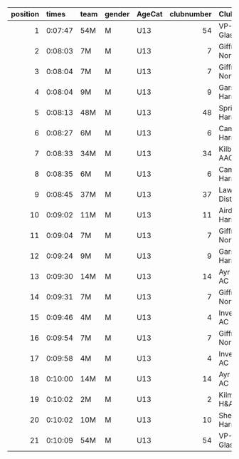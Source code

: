 |   position | times   | team   | gender   | AgeCat   |   clubnumber | Club name            | Website                               |   finishPosition |
|-----------:|:--------|:-------|:---------|:---------|-------------:|:---------------------|:--------------------------------------|-----------------:|
|          1 | 0:07:47 | 54M    | M        | U13      |           54 | VP-Glasgow           | https://www.vp-glasgow.com            |                1 |
|          2 | 0:08:03 | 7M     | M        | U13      |            7 | Giffnock North AC    | https://www.giffnocknorth.co.uk/      |                2 |
|          3 | 0:08:04 | 7M     | M        | U13      |            7 | Giffnock North AC    | https://www.giffnocknorth.co.uk/      |                3 |
|          4 | 0:08:04 | 9M     | M        | U13      |            9 | Garscube Harriers    | https://www.garscubeharriers.org.uk/  |                4 |
|          5 | 0:08:13 | 48M    | M        | U13      |           48 | Springburn Harriers  | https://www.springburnharriers.co.uk/ |                5 |
|          6 | 0:08:27 | 6M     | M        | U13      |            6 | Cambuslang Harriers  | https://cambuslangharriers.org/       |                6 |
|          7 | 0:08:33 | 34M    | M        | U13      |           34 | Kilbarchan AAC       | https://kilbarchanaac.org.uk/         |                7 |
|          8 | 0:08:35 | 6M     | M        | U13      |            6 | Cambuslang Harriers  | https://cambuslangharriers.org/       |                8 |
|          9 | 0:08:45 | 37M    | M        | U13      |           37 | Law & District AAC   | http://www.lawaac.co.uk/              |                9 |
|         10 | 0:09:02 | 11M    | M        | U13      |           11 | Airdrie Harriers     | http://airdrieharriers.org/           |               10 |
|         11 | 0:09:04 | 7M     | M        | U13      |            7 | Giffnock North AC    | https://www.giffnocknorth.co.uk/      |               11 |
|         12 | 0:09:24 | 9M     | M        | U13      |            9 | Garscube Harriers    | https://www.garscubeharriers.org.uk/  |               12 |
|         13 | 0:09:30 | 14M    | M        | U13      |           14 | Ayr Seaforth AC      | https://www.ayrseaforth.co.uk/        |               13 |
|         14 | 0:09:31 | 7M     | M        | U13      |            7 | Giffnock North AC    | https://www.giffnocknorth.co.uk/      |               14 |
|         15 | 0:09:46 | 4M     | M        | U13      |            4 | Inverclyde AC        | https://www.inverclydeac.org/         |               15 |
|         16 | 0:09:54 | 7M     | M        | U13      |            7 | Giffnock North AC    | https://www.giffnocknorth.co.uk/      |               16 |
|         17 | 0:09:58 | 4M     | M        | U13      |            4 | Inverclyde AC        | https://www.inverclydeac.org/         |               17 |
|         18 | 0:10:00 | 14M    | M        | U13      |           14 | Ayr Seaforth AC      | https://www.ayrseaforth.co.uk/        |               18 |
|         19 | 0:10:02 | 2M     | M        | U13      |            2 | Kilmarnock H&AC      | http://www.kilmarnockharriers.com/    |               19 |
|         20 | 0:10:02 | 10M    | M        | U13      |           10 | Shettleston Harriers | http://shettlestonharriers.org.uk/    |               20 |
|         21 | 0:10:09 | 54M    | M        | U13      |           54 | VP-Glasgow           | https://www.vp-glasgow.com            |               21 |